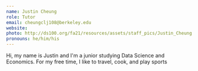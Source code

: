 ```yaml
---
name: Justin Cheung
role: Tutor
email: cheungclj108@berkeley.edu
website: 
photo: http://ds100.org/fa21/resources/assets/staff_pics/Justin_Cheung - Justin Cheung.jpeg
pronouns: he/him/his
---
```

Hi, my name is Justin and I'm a junior studying Data Science and Economics. For my free time, I like to travel, cook, and play sports

